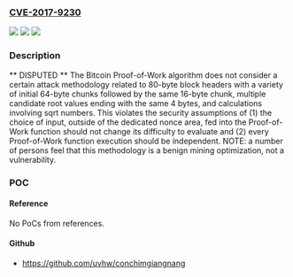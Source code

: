 ### [CVE-2017-9230](https://cve.mitre.org/cgi-bin/cvename.cgi?name=CVE-2017-9230)
![](https://img.shields.io/static/v1?label=Product&message=n%2Fa&color=blue)
![](https://img.shields.io/static/v1?label=Version&message=n%2Fa&color=blue)
![](https://img.shields.io/static/v1?label=Vulnerability&message=n%2Fa&color=brighgreen)

### Description

** DISPUTED ** The Bitcoin Proof-of-Work algorithm does not consider a certain attack methodology related to 80-byte block headers with a variety of initial 64-byte chunks followed by the same 16-byte chunk, multiple candidate root values ending with the same 4 bytes, and calculations involving sqrt numbers. This violates the security assumptions of (1) the choice of input, outside of the dedicated nonce area, fed into the Proof-of-Work function should not change its difficulty to evaluate and (2) every Proof-of-Work function execution should be independent. NOTE: a number of persons feel that this methodology is a benign mining optimization, not a vulnerability.

### POC

#### Reference
No PoCs from references.

#### Github
- https://github.com/uvhw/conchimgiangnang

